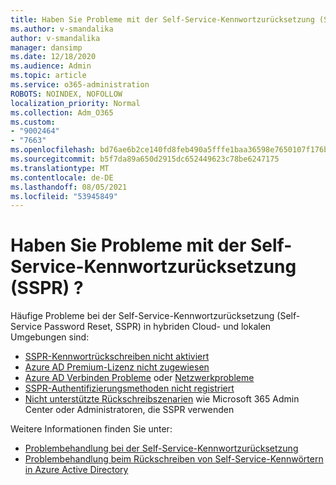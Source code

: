 ```yaml
---
title: Haben Sie Probleme mit der Self-Service-Kennwortzurücksetzung (SSPR) ?
ms.author: v-smandalika
author: v-smandalika
manager: dansimp
ms.date: 12/18/2020
ms.audience: Admin
ms.topic: article
ms.service: o365-administration
ROBOTS: NOINDEX, NOFOLLOW
localization_priority: Normal
ms.collection: Adm_O365
ms.custom:
- "9002464"
- "7663"
ms.openlocfilehash: bd76ae6b2ce140fd8feb490a5fffe1baa36598e7650107f176baec30d71b8628
ms.sourcegitcommit: b5f7da89a650d2915dc652449623c78be6247175
ms.translationtype: MT
ms.contentlocale: de-DE
ms.lasthandoff: 08/05/2021
ms.locfileid: "53945849"
---
```

# <a name="having-self-service-password-reset-sspr-problems"></a>Haben Sie Probleme mit der Self-Service-Kennwortzurücksetzung (SSPR) ?

Häufige Probleme bei der Self-Service-Kennwortzurücksetzung (Self-Service Password Reset, SSPR) in hybriden Cloud- und lokalen Umgebungen sind:

- [SSPR-Kennwortrückschreiben nicht aktiviert](https://docs.microsoft.com/azure/active-directory/authentication/tutorial-enable-sspr-writeback)
- [Azure AD Premium-Lizenz nicht zugewiesen](https://docs.microsoft.com/azure/active-directory/authentication/concept-sspr-licensing)
- [Azure AD Verbinden Probleme](https://docs.microsoft.com/azure/active-directory/hybrid/tshoot-connect-sync-errors) oder [Netzwerkprobleme](https://docs.microsoft.com/azure/active-directory/hybrid/tshoot-connect-connectivity)
- [SSPR-Authentifizierungsmethoden nicht registriert](https://mysignins.microsoft.com/security-info)
- [Nicht unterstützte Rückschreibszenarien](https://docs.microsoft.com/azure/active-directory/authentication/concept-sspr-writeback#unsupported-writeback-operations) wie Microsoft 365 Admin Center oder Administratoren, die SSPR verwenden


Weitere Informationen finden Sie unter:

- [Problembehandlung bei der Self-Service-Kennwortzurücksetzung](https://docs.microsoft.com/azure/active-directory/authentication/troubleshoot-sspr)
- [Problembehandlung beim Rückschreiben von Self-Service-Kennwörtern in Azure Active Directory](https://docs.microsoft.com/azure/active-directory/authentication/troubleshoot-sspr-writeback)

